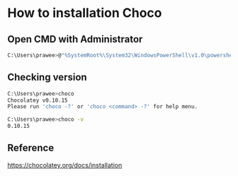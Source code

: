 # How to installation Choco

## Open CMD with Administrator

```bash
C:\Users\prawee>@"%SystemRoot%\System32\WindowsPowerShell\v1.0\powershell.exe" -NoProfile -InputFormat None -ExecutionPolicy Bypass -Command "[System.Net.ServicePointManager]::SecurityProtocol = 3072; iex ((New-Object System.Net.WebClient).DownloadString('https://chocolatey.org/install.ps1'))" && SET "PATH=%PATH%;%ALLUSERSPROFILE%\chocolatey\bin"
```

## Checking version

```bash
C:\Users\prawee>choco
Chocolatey v0.10.15
Please run 'choco -?' or 'choco <command> -?' for help menu.
```

```bash
C:\Users\prawee>choco -v
0.10.15
```

## Reference

https://chocolatey.org/docs/installation